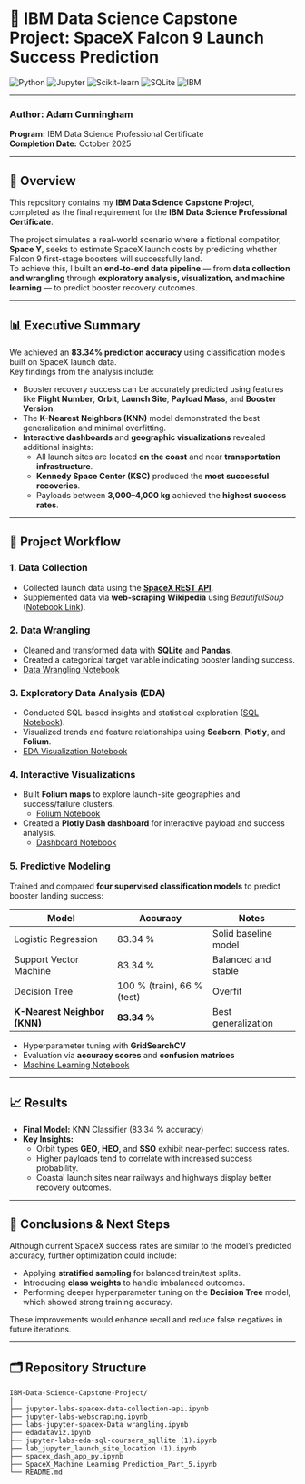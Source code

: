 # 🚀 IBM Data Science Capstone Project: SpaceX Falcon 9 Launch Success Prediction

![Python](https://img.shields.io/badge/Made%20with-Python-3776AB?logo=python&logoColor=white)
![Jupyter](https://img.shields.io/badge/Powered%20by-Jupyter-orange?logo=jupyter)
![Scikit-learn](https://img.shields.io/badge/Scikit--Learn-Modeling-blue?logo=scikitlearn)
![SQLite](https://img.shields.io/badge/SQLite-Database-003B57?logo=sqlite&logoColor=white)
![IBM](https://img.shields.io/badge/IBM%20Certified-Data%20Science%20Professional-006699?logo=ibm)

---

### **Author:** Adam Cunningham  
**Program:** IBM Data Science Professional Certificate  
**Completion Date:** October 2025  

---

## 🧭 Overview

This repository contains my **IBM Data Science Capstone Project**, completed as the final requirement for the **IBM Data Science Professional Certificate**.  

The project simulates a real-world scenario where a fictional competitor, **Space Y**, seeks to estimate SpaceX launch costs by predicting whether Falcon 9 first-stage boosters will successfully land.  
To achieve this, I built an **end-to-end data pipeline** — from **data collection and wrangling** through **exploratory analysis, visualization, and machine learning** — to predict booster recovery outcomes.

---

## 📊 Executive Summary

We achieved an **83.34% prediction accuracy** using classification models built on SpaceX launch data.  
Key findings from the analysis include:

- Booster recovery success can be accurately predicted using features like **Flight Number**, **Orbit**, **Launch Site**, **Payload Mass**, and **Booster Version**.  
- The **K-Nearest Neighbors (KNN)** model demonstrated the best generalization and minimal overfitting.  
- **Interactive dashboards** and **geographic visualizations** revealed additional insights:
  - All launch sites are located **on the coast** and near **transportation infrastructure**.
  - **Kennedy Space Center (KSC)** produced the **most successful recoveries**.
  - Payloads between **3,000–4,000 kg** achieved the **highest success rates**.

---

## 🧩 Project Workflow

### **1. Data Collection**
- Collected launch data using the **[SpaceX REST API](https://github.com/agcunning25-byte/IBM-Data-Science-Capstone-Project/blob/main/jupyter-labs-spacex-data-collection-api.ipynb)**.  
- Supplemented data via **web-scraping Wikipedia** using *BeautifulSoup* ([Notebook Link](https://github.com/agcunning25-byte/IBM-Data-Science-Capstone-Project/blob/main/jupyter-labs-webscraping.ipynb)).

### **2. Data Wrangling**
- Cleaned and transformed data with **SQLite** and **Pandas**.  
- Created a categorical target variable indicating booster landing success.  
- [Data Wrangling Notebook](https://github.com/agcunning25-byte/IBM-Data-Science-Capstone-Project/blob/main/labs-jupyter-spacex-Data%20wrangling.ipynb)

### **3. Exploratory Data Analysis (EDA)**
- Conducted SQL-based insights and statistical exploration ([SQL Notebook](https://github.com/agcunning25-byte/IBM-Data-Science-Capstone-Project/blob/main/jupyter-labs-eda-sql-coursera_sqllite%20(1).ipynb)).  
- Visualized trends and feature relationships using **Seaborn**, **Plotly**, and **Folium**.  
- [EDA Visualization Notebook](https://github.com/agcunning25-byte/IBM-Data-Science-Capstone-Project/blob/main/edadataviz.ipynb)

### **4. Interactive Visualizations**
- Built **Folium maps** to explore launch-site geographies and success/failure clusters.  
  - [Folium Notebook](https://github.com/agcunning25-byte/IBM-Data-Science-Capstone-Project/blob/main/lab_jupyter_launch_site_location%20(1).ipynb)
- Created a **Plotly Dash dashboard** for interactive payload and success analysis.  
  - [Dashboard Notebook](https://github.com/agcunning25-byte/IBM-Data-Science-Capstone-Project/blob/main/spacex_dash_app_py.ipynb)

### **5. Predictive Modeling**
Trained and compared **four supervised classification models** to predict booster landing success:

| Model | Accuracy | Notes |
|--------|-----------|-------|
| Logistic Regression | 83.34 % | Solid baseline model |
| Support Vector Machine | 83.34 % | Balanced and stable |
| Decision Tree | 100 % (train), 66 % (test) | Overfit |
| **K-Nearest Neighbor (KNN)** | **83.34 %** | Best generalization |

- Hyperparameter tuning with **GridSearchCV**  
- Evaluation via **accuracy scores** and **confusion matrices**  
- [Machine Learning Notebook](https://github.com/agcunning25-byte/IBM-Data-Science-Capstone-Project/blob/main/SpaceX_Machine%20Learning%20Prediction_Part_5.ipynb)

---

## 📈 Results

- **Final Model:** KNN Classifier (83.34 % accuracy)  
- **Key Insights:**
  - Orbit types **GEO**, **HEO**, and **SSO** exhibit near-perfect success rates.  
  - Higher payloads tend to correlate with increased success probability.  
  - Coastal launch sites near railways and highways display better recovery outcomes.

---

## 🧠 Conclusions & Next Steps

Although current SpaceX success rates are similar to the model’s predicted accuracy, further optimization could include:

- Applying **stratified sampling** for balanced train/test splits.  
- Introducing **class weights** to handle imbalanced outcomes.  
- Performing deeper hyperparameter tuning on the **Decision Tree** model, which showed strong training accuracy.  

These improvements would enhance recall and reduce false negatives in future iterations.

---

## 🗂️ Repository Structure

```plaintext
IBM-Data-Science-Capstone-Project/
│
├── jupyter-labs-spacex-data-collection-api.ipynb
├── jupyter-labs-webscraping.ipynb
├── labs-jupyter-spacex-Data wrangling.ipynb
├── edadataviz.ipynb
├── jupyter-labs-eda-sql-coursera_sqllite (1).ipynb
├── lab_jupyter_launch_site_location (1).ipynb
├── spacex_dash_app_py.ipynb
├── SpaceX_Machine Learning Prediction_Part_5.ipynb
└── README.md

